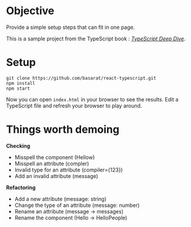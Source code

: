 # Objective
Provide a simple setup steps that can fit in one page.

This is a sample project from the TypeScript book : [*TypeScript Deep Dive*](https://basarat.gitbooks.io/typescript/content/docs/quick/browser.html).

# Setup

```
git clone https://github.com/basarat/react-typescript.git
npm install
npm start
```

Now you can open `index.html` in your browser to see the results. Edit a TypeScript file and refresh your browser to play around.

# Things worth demoing

**Checking**

* Misspell the component (Hellow)
* Misspell an attribute (compler)
* Invalid type for an attribute (compiler={123})
* Add an invalid attribute (message)

**Refactoring**

* Add a new attribute (message: string)
* Change the type of an attribute (message: number)
* Rename an attribute (message -> messages)
* Rename the component (Hello -> HelloPeople)